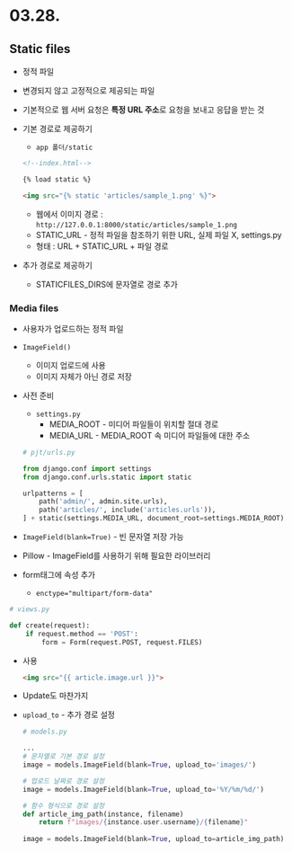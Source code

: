 # 03.28.

## Static files

- 정적 파일
- 변경되지 않고 고정적으로 제공되는 파일
- 기본적으로 웹 서버 요청은 **특정 URL 주소**로 요청을 보내고 응답을 받는 것
- 기본 경로로 제공하기
    - `app 폴더/static`
    
    ```html
    <!--index.html-->
    
    {% load static %}
    
    <img src="{% static 'articles/sample_1.png' %}">
    ```
    
    - 웹에서 이미지 경로 : `http://127.0.0.1:8000/static/articles/sample_1.png`
    - STATIC_URL - 정적 파일을 참조하기 위한 URL, 실제 파일 X, settings.py
    - 형태 : URL + STATIC_URL + 파일 경로
- 추가 경로로 제공하기
    - STATICFILES_DIRS에 문자열로 경로 추가

### Media files

- 사용자가 업로드하는 정적 파일
- `ImageField()`
    - 이미지 업로드에 사용
    - 이미지 자체가 아닌 경로 저장
- 사전 준비
    - `settings.py`
        - MEDIA_ROOT - 미디어 파일들이 위치할 절대 경로
        - MEDIA_URL - MEDIA_ROOT 속 미디어 파일들에 대한 주소
    
    ```python
    # pjt/urls.py
    
    from django.conf import settings
    from django.conf.urls.static import static
    
    urlpatterns = [
        path('admin/', admin.site.urls),
        path('articles/', include('articles.urls')),
    ] + static(settings.MEDIA_URL, document_root=settings.MEDIA_ROOT)
    ```
    
- `ImageField(blank=True)` - 빈 문자열 저장 가능
- Pillow - ImageField를 사용하기 위해 필요한 라이브러리
- form태그에 속성 추가
    - `enctype="multipart/form-data"`

```python
# views.py

def create(request):
    if request.method == 'POST':
        form = Form(request.POST, request.FILES)
```

- 사용
    
    ```html
    <img src="{{ article.image.url }}">
    ```
    
- Update도 마찬가지
- `upload_to` - 추가 경로 설정
    
    ```python
    # models.py
    
    ...
    # 문자열로 기본 경로 설정
    image = models.ImageField(blank=True, upload_to='images/')
    
    # 업로드 날짜로 경로 설정
    image = models.ImageField(blank=True, upload_to='%Y/%m/%d/')
    
    # 함수 형식으로 경로 설정
    def article_img_path(instance, filename)
        return f"images/{instance.user.username}/{filename}"
        
    image = models.ImageField(blank=True, upload_to=article_img_path)
    ```